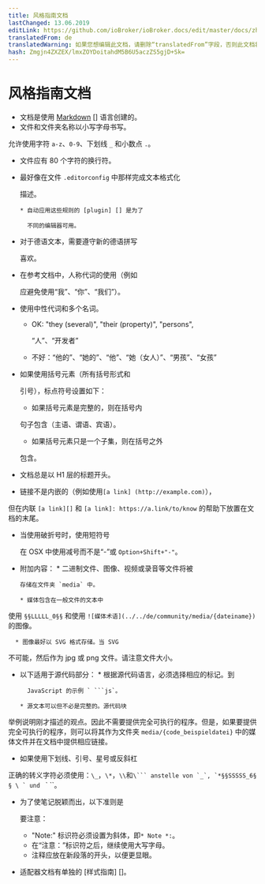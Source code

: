 ```yaml
---
title: 风格指南文档
lastChanged: 13.06.2019
editLink: https://github.com/ioBroker/ioBroker.docs/edit/master/docs/zh-cn/community/styleguidedoc.md
translatedFrom: de
translatedWarning: 如果您想编辑此文档，请删除“translatedFrom”字段，否则此文档将再次自动翻译
hash: Zmgjn4ZXZEX/lmxZOYDoitahdM5B6U5aczZS5gjD+Sk=
---
```

# 风格指南文档
* 文档是使用 [Markdown] [] 语言创建的。
* 文件和文件夹名称以小写字母书写。

允许使用字符 `a-z`、`0-9`、下划线 `_` 和小数点 `.`。

* 文件应有 80 个字符的换行符。
* 最好像在文件 `.editorconfig` 中那样完成文本格式化

  描述。

      * 自动应用这些规则的 [plugin] [] 是为了

        不同的编辑器可用。

* 对于德语文本，需要遵守新的德语拼写

  喜欢。

* 在参考文档中，人称代词的使用（例如

  应避免使用“我”、“你”、“我们”）。

* 使用中性代词和多个名词。
    * OK: "they (several)", "their (property)", "persons",

      “人”、“开发者”

    * 不好：“他的”、“她的”、“他”、“她（女人）”、“男孩”、“女孩”

* 如果使用括号元素（所有括号形式和

  引号），标点符号设置如下：

    * 如果括号元素是完整的，则在括号内

    句子包含（主语、谓语、宾语）。

    * 如果括号元素只是一个子集，则在括号之外

    包含。

* 文档总是以 H1 层的标题开头。
* 链接不是内嵌的（例如使用`[a link] (http://example.com)`），

但在内联 `[a link][]` 和 `[a link]: https://a.link/to/know` 的帮助下放置在文档的末尾。

* 当使用破折号时，使用短符号

  在 OSX 中使用减号而不是“-”或 `Option+Shift+"-"`。

* 附加内容：
      * 二进制文件、图像、视频或录音等文件将被

      存储在文件夹 `media` 中。

      * 媒体包含在一般文件的文本中

使用 `§§LLLLL_0§§` 和使用 `![媒体术语](../../de/community/media/{dateiname})` 的图像。

      * 图像最好以 SVG 格式存储。当 SVG

不可能，然后作为 jpg 或 png 文件。请注意文件大小。

* 以下适用于源代码部分：
      * 根据源代码语言，必须选择相应的标记。到

        JavaScript 的示例 ` ```js`。

      * 源文本可以但不必是完整的。源代码块

举例说明刚才描述的观点。因此不需要提供完全可执行的程序。但是，如果要提供完全可执行的程序，则可以将其作为文件夹 `media/{code_beispieldatei}` 中的媒体文件并在文档中提供相应链接。

* 如果使用下划线、引号、星号或反斜杠

正确的转义字符必须使用：`\_`，`\*`，`\\`和``\``` anstelle von `_`, `*§§SSSSS_6§ § \ ` und `` ` ``。

* 为了使笔记脱颖而出，以下准则是

  要注意：

     - "Note:" 标识符必须设置为斜体，即`* Note *:`。
     - 在“注意：”标识符之后，继续使用大写字母。
     - 注释应放在新段落的开头，以便更显眼。

* 适配器文档有单独的 [样式指南] []。

[Plugin]: http://editorconfig.org/#download

[Style Guide]: https://www.iobroker.net/#de/documentation/dev/adapterdocstyleguide.md

[Markdown]: https://www.iobroker.net/#de/documentation/community/docmarkdown.md